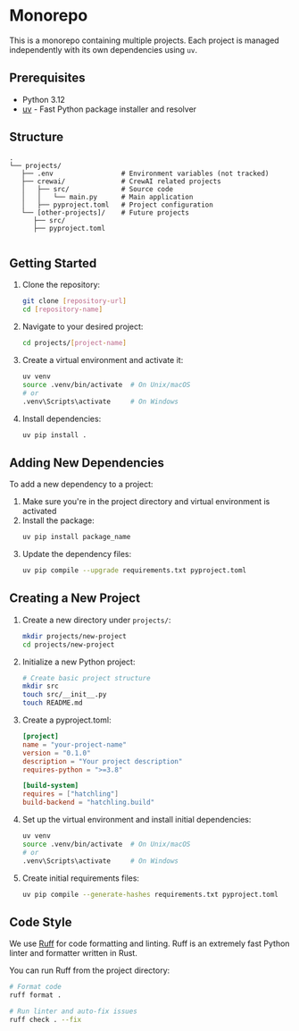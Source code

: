 # Monorepo

This is a monorepo containing multiple projects. Each project is managed independently with its own dependencies using `uv`.

## Prerequisites

- Python 3.12
- [uv](https://github.com/astral-sh/uv) - Fast Python package installer and resolver

## Structure

```
.
└── projects/
   ├── .env                 # Environment variables (not tracked)
   ├── crewai/              # CrewAI related projects
   │   ├── src/             # Source code
   │   │   └── main.py      # Main application
   │   ├── pyproject.toml   # Project configuration
   └── [other-projects]/    # Future projects
      ├── src/
      ├── pyproject.toml
        
```

## Getting Started

1. Clone the repository:
   ```bash
   git clone [repository-url]
   cd [repository-name]
   ```

2. Navigate to your desired project:
   ```bash
   cd projects/[project-name]
   ```

3. Create a virtual environment and activate it:
   ```bash
   uv venv
   source .venv/bin/activate  # On Unix/macOS
   # or
   .venv\Scripts\activate     # On Windows
   ```

4. Install dependencies:
   ```bash
   uv pip install .
   ```

## Adding New Dependencies

To add a new dependency to a project:

1. Make sure you're in the project directory and virtual environment is activated
2. Install the package:
   ```bash
   uv pip install package_name
   ```
3. Update the dependency files:
   ```bash
   uv pip compile --upgrade requirements.txt pyproject.toml
   ```

## Creating a New Project

1. Create a new directory under `projects/`:
   ```bash
   mkdir projects/new-project
   cd projects/new-project
   ```

2. Initialize a new Python project:
   ```bash
   # Create basic project structure
   mkdir src
   touch src/__init__.py
   touch README.md
   ```

3. Create a pyproject.toml:
   ```toml
   [project]
   name = "your-project-name"
   version = "0.1.0"
   description = "Your project description"
   requires-python = ">=3.8"

   [build-system]
   requires = ["hatchling"]
   build-backend = "hatchling.build"
   ```

4. Set up the virtual environment and install initial dependencies:
   ```bash
   uv venv
   source .venv/bin/activate  # On Unix/macOS
   # or
   .venv\Scripts\activate     # On Windows
   ```

5. Create initial requirements files:
   ```bash
   uv pip compile --generate-hashes requirements.txt pyproject.toml
   ```

## Code Style

We use [Ruff](https://github.com/astral-sh/ruff) for code formatting and linting. Ruff is an extremely fast Python linter and formatter written in Rust.

You can run Ruff from the project directory:
```bash
# Format code
ruff format .

# Run linter and auto-fix issues
ruff check . --fix
```